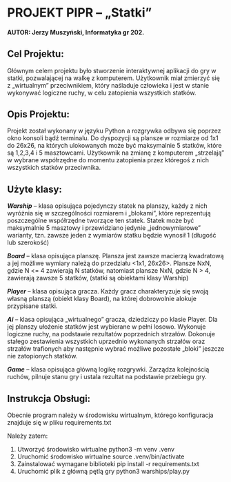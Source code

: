 # PROJEKT PIPR – „Statki”

#### AUTOR: Jerzy Muszyński, Informatyka gr 202.
## Cel Projektu:
Głównym celem projektu było stworzenie interaktywnej aplikacji do gry w statki, pozwalającej na walkę z komputerem. Użytkownik miał zmierzyć się z „wirtualnym” przeciwnikiem, który naśladuje człowieka i jest w stanie wykonywać logiczne ruchy, w celu zatopienia wszystkich statków.

## Opis Projektu:
Projekt został wykonany w języku Python a rozgrywka odbywa się poprzez okno konsoli bądź terminalu. Do dyspozycji są plansze w rozmiarze od 1x1 do 26x26, na których ulokowanych może być maksymalnie 5 statków, które są 1,2,3,4 i 5 masztowcami. Użytkownik na zmianę z komputerem „strzelają” w wybrane współrzędne do momentu zatopienia przez któregoś z nich wszystkich statków przeciwnika.

## Użyte klasy:
***Warship*** – klasa opisująca pojedynczy statek na planszy, każdy z nich wyróżnia się w szczególności rozmiarem i „blokami”, które reprezentują poszczególne współrzędne tworzące ten statek. Statek może być maksymalnie 5 masztowy i przewidziano jedynie „jednowymiarowe” warianty, tzn. zawsze jeden z wymiarów statku będzie wynosił 1 (długość lub szerokość)

***Board*** – klasa opisująca planszę. Plansza jest zawsze macierzą kwadratową a jej możliwe wymiary należą do przedziału <1x1, 26x26>. Plansze NxN, gdzie N <= 4 zawierają N statków, natomiast plansze NxN, gdzie N > 4, zawierają zawsze 5 statków, (statki są obiektami klasy Warship)

***Player*** – klasa opisująca gracza. Każdy gracz charakteryzuje się swoją własną planszą (obiekt klasy Board), na której dobrowolnie alokuje przypisane statki.

***Ai*** – klasa opisująca „wirtualnego” gracza, dziedziczy po klasie Player. Dla jej planszy ułożenie statków jest wybierane w pełni losowo. Wykonuje logiczne ruchy, na podstawie rezultatów poprzednich strzałów. Dokonuje stałego zestawienia wszystkich uprzednio wykonanych strzałów oraz strzałów trafionych aby następnie wybrać możliwe pozostałe „bloki” jeszcze nie zatopionych statków.

***Game*** – klasa opisująca główną logikę rozgrywki. Zarządza kolejnością ruchów, pilnuje stanu gry i ustala rezultat na podstawie przebiegu gry.

## Instrukcja Obsługi:
Obecnie program należy w środowisku wirtualnym, którego konfiguracja znajduje się w pliku requirements.txt

Należy zatem:
1. Utworzyć środowisko wirtualne python3 -m venv .venv
2. Uruchomić środowisko wirtualne source .venv/bin/activate
3. Zainstalować wymagane biblioteki pip install -r requirements.txt
4. Uruchomić plik z główną pętlą gry python3 warships/play.py

